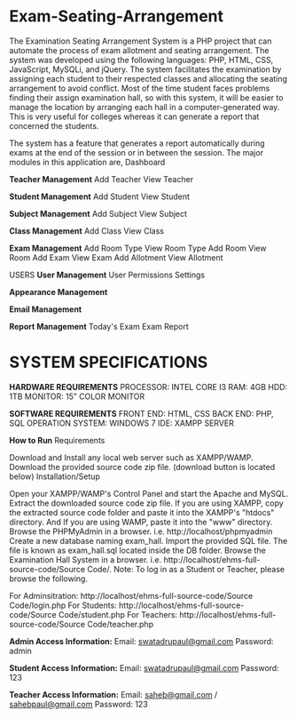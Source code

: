 # Exam-Seating-Arrangement

The Examination Seating Arrangement System is a PHP project that can automate the process of exam allotment and seating arrangement. 
The system was developed using the following languages: PHP, HTML, CSS, JavaScript, MySQLi, and jQuery.
The system facilitates the examination by assigning each student to their respected classes and allocating the seating arrangement to avoid conflict. 
Most of the time student faces problems finding their assign examination hall, so with this system, 
it will be easier to manage the location by arranging each hall in a computer-generated way. 
This is very useful for colleges whereas it can generate a report that concerned the students.

The system has a feature that generates a report automatically during exams at the end of the session or in between the session.
The major modules in this application are,
Dashboard


**Teacher Management**
Add Teacher
View Teacher


**Student Management**
Add Student
View Student


**Subject Management**
Add Subject
View Subject


**Class Management**
Add Class
View Class


**Exam Management**
Add Room Type
View Room Type
Add Room
View Room
Add Exam
View Exam
Add Allotment
View Allotment


USERS
**User Management**
User Permissions
Settings


**Appearance Management**


**Email Management**

**Report Management**
Today's Exam
Exam Report


# SYSTEM SPECIFICATIONS
**HARDWARE REQUIREMENTS**
PROCESSOR: INTEL CORE I3
RAM: 4GB
HDD: 1TB
MONITOR: 15” COLOR MONITOR


**SOFTWARE REQUIREMENTS**
FRONT END: HTML, CSS
BACK END: PHP, SQL
OPERATION SYSTEM: WINDOWS 7
IDE: XAMPP SERVER


**How to Run**
Requirements


Download and Install any local web server such as XAMPP/WAMP.
Download the provided source code zip file. (download button is located below)
Installation/Setup

Open your XAMPP/WAMP's Control Panel and start the Apache and MySQL.
Extract the downloaded source code zip file.
If you are using XAMPP, copy the extracted source code folder and paste it into the XAMPP's "htdocs" directory. And If you are using WAMP, paste it into the "www" directory.
Browse the PHPMyAdmin in a browser. i.e. http://localhost/phpmyadmin
Create a new database naming exam_hall.
Import the provided SQL file. The file is known as exam_hall.sql located inside the DB folder.
Browse the Examination Hall System in a browser. i.e. http://localhost/ehms-full-source-code/Source Code/.
Note: To log in as a Student or Teacher, please browse the following.

For Adminsitration: http://localhost/ehms-full-source-code/Source Code/login.php
For Students: http://localhost/ehms-full-source-code/Source Code/student.php
For Teachers: http://localhost/ehms-full-source-code/Source Code/teacher.php


**Admin Access Information:**
Email: swatadrupaul@gmail.com
Password: admin



**Student Access Information:**
Email: swatadrupaul@gmail.com
Password: 123



**Teacher Access Information:**
Email: saheb@gmail.com / sahebpaul@gmail.com
Password: 123
